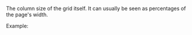 The column size of the grid itself. It can usually be seen as percentages of the page's width.

Example: 